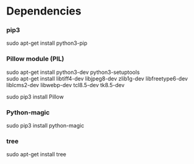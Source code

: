 # Dependencies

### pip3
sudo apt-get install python3-pip  

### Pillow module (PIL)
sudo apt-get install python3-dev python3-setuptools  
sudo apt-get install libtiff4-dev libjpeg8-dev zlib1g-dev libfreetype6-dev liblcms2-dev libwebp-dev tcl8.5-dev tk8.5-dev

sudo pip3 install Pillow  

### Python-magic
sudo pip3 install python-magic


### tree
sudo apt-get install tree
